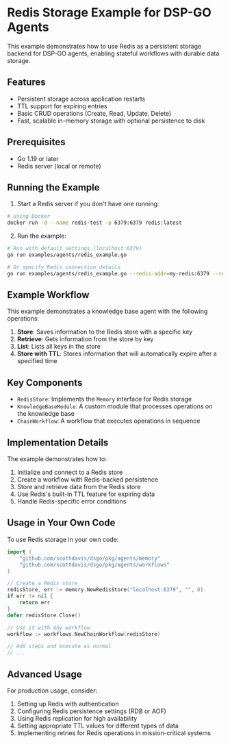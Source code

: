 # Redis Storage Example for DSP-GO Agents

This example demonstrates how to use Redis as a persistent storage backend for DSP-GO agents, enabling stateful workflows with durable data storage.

## Features

- Persistent storage across application restarts
- TTL support for expiring entries
- Basic CRUD operations (Create, Read, Update, Delete)
- Fast, scalable in-memory storage with optional persistence to disk

## Prerequisites

- Go 1.19 or later
- Redis server (local or remote)

## Running the Example

1. Start a Redis server if you don't have one running:

```bash
# Using Docker
docker run -d --name redis-test -p 6379:6379 redis:latest
```

2. Run the example:

```bash
# Run with default settings (localhost:6379)
go run examples/agents/redis_example.go

# Or specify Redis connection details
go run examples/agents/redis_example.go --redis-addr=my-redis:6379 --redis-password=mypassword --redis-db=1
```

## Example Workflow

This example demonstrates a knowledge base agent with the following operations:

1. **Store**: Saves information to the Redis store with a specific key
2. **Retrieve**: Gets information from the store by key
3. **List**: Lists all keys in the store
4. **Store with TTL**: Stores information that will automatically expire after a specified time

## Key Components

- `RedisStore`: Implements the `Memory` interface for Redis storage
- `KnowledgeBaseModule`: A custom module that processes operations on the knowledge base
- `ChainWorkflow`: A workflow that executes operations in sequence

## Implementation Details

The example demonstrates how to:

1. Initialize and connect to a Redis store
2. Create a workflow with Redis-backed persistence
3. Store and retrieve data from the Redis store
4. Use Redis's built-in TTL feature for expiring data
5. Handle Redis-specific error conditions

## Usage in Your Own Code

To use Redis storage in your own code:

```go
import (
    "github.com/scottdavis/dsgo/pkg/agents/memory"
    "github.com/scottdavis/dsgo/pkg/agents/workflows"
)

// Create a Redis store
redisStore, err := memory.NewRedisStore("localhost:6379", "", 0)
if err != nil {
    return err
}
defer redisStore.Close()

// Use it with any workflow
workflow := workflows.NewChainWorkflow(redisStore)

// Add steps and execute as normal
// ...
```

## Advanced Usage

For production usage, consider:

1. Setting up Redis with authentication
2. Configuring Redis persistence settings (RDB or AOF)
3. Using Redis replication for high availability
4. Setting appropriate TTL values for different types of data
5. Implementing retries for Redis operations in mission-critical systems 